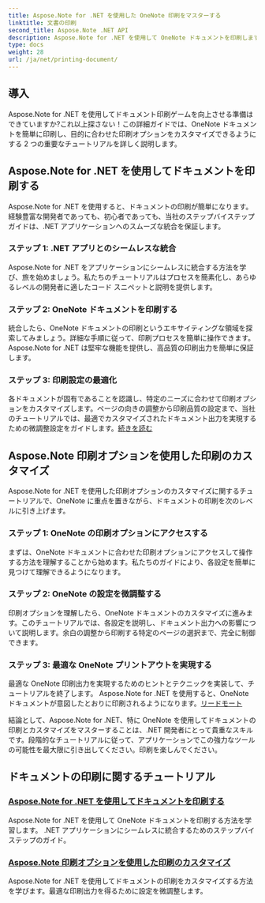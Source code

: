 ```yaml
---
title: Aspose.Note for .NET を使用した OneNote 印刷をマスターする
linktitle: 文書の印刷
second_title: Aspose.Note .NET API
description: Aspose.Note for .NET を使用して OneNote ドキュメントを印刷します。 .NET アプリへのシームレスな統合を検討し、印刷オプションをカスタマイズし、ドキュメント印刷の能力を解放します。
type: docs
weight: 28
url: /ja/net/printing-document/
---
```

## 導入

Aspose.Note for .NET を使用してドキュメント印刷ゲームを向上させる準備はできていますか?これ以上探さない！この詳細ガイドでは、OneNote ドキュメントを簡単に印刷し、目的に合わせた印刷オプションをカスタマイズできるようにする 2 つの重要なチュートリアルを詳しく説明します。

## Aspose.Note for .NET を使用してドキュメントを印刷する

Aspose.Note for .NET を使用すると、ドキュメントの印刷が簡単になります。経験豊富な開発者であっても、初心者であっても、当社のステップバイステップ ガイドは、.NET アプリケーションへのスムーズな統合を保証します。

### ステップ 1: .NET アプリとのシームレスな統合

Aspose.Note for .NET をアプリケーションにシームレスに統合する方法を学び、旅を始めましょう。私たちのチュートリアルはプロセスを簡素化し、あらゆるレベルの開発者に適したコード スニペットと説明を提供します。

### ステップ 2: OneNote ドキュメントを印刷する

統合したら、OneNote ドキュメントの印刷というエキサイティングな領域を探索してみましょう。詳細な手順に従って、印刷プロセスを簡単に操作できます。 Aspose.Note for .NET は堅牢な機能を提供し、高品質の印刷出力を簡単に保証します。

### ステップ 3: 印刷設定の最適化

各ドキュメントが固有であることを認識し、特定のニーズに合わせて印刷オプションをカスタマイズします。ページの向きの調整から印刷品質の設定まで、当社のチュートリアルでは、最適でカスタマイズされたドキュメント出力を実現するための微調整設定をガイドします。[続きを読む](./print-documents/)

## Aspose.Note 印刷オプションを使用した印刷のカスタマイズ

Aspose.Note for .NET を使用した印刷オプションのカスタマイズに関するチュートリアルで、OneNote に重点を置きながら、ドキュメントの印刷を次のレベルに引き上げます。

### ステップ 1: OneNote の印刷オプションにアクセスする

まずは、OneNote ドキュメントに合わせた印刷オプションにアクセスして操作する方法を理解することから始めます。私たちのガイドにより、各設定を簡単に見つけて理解できるようになります。

### ステップ 2: OneNote の設定を微調整する

印刷オプションを理解したら、OneNote ドキュメントのカスタマイズに進みます。このチュートリアルでは、各設定を説明し、ドキュメント出力への影響について説明します。余白の調整から印刷する特定のページの選択まで、完全に制御できます。

### ステップ 3: 最適な OneNote プリントアウトを実現する

最適な OneNote 印刷出力を実現するためのヒントとテクニックを実装して、チュートリアルを終了します。 Aspose.Note for .NET を使用すると、OneNote ドキュメントが意図したとおりに印刷されるようになります。[リードモート](./customize-printing-options/)

結論として、Aspose.Note for .NET、特に OneNote を使用してドキュメントの印刷とカスタマイズをマスターすることは、.NET 開発者にとって貴重なスキルです。段階的なチュートリアルに従って、アプリケーションでこの強力なツールの可能性を最大限に引き出してください。印刷を楽しんでください。
## ドキュメントの印刷に関するチュートリアル
### [Aspose.Note for .NET を使用してドキュメントを印刷する](./print-documents/)
Aspose.Note for .NET を使用して OneNote ドキュメントを印刷する方法を学習します。 .NET アプリケーションにシームレスに統合するためのステップバイステップのガイド。
### [Aspose.Note 印刷オプションを使用した印刷のカスタマイズ](./customize-printing-options/)
Aspose.Note for .NET を使用してドキュメントの印刷をカスタマイズする方法を学びます。最適な印刷出力を得るために設定を微調整します。